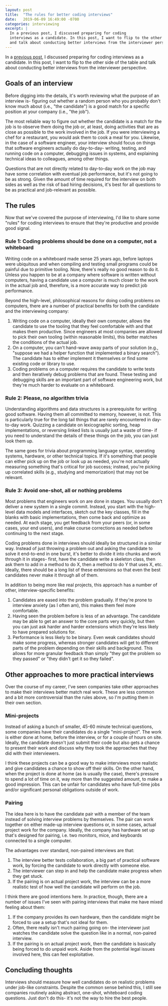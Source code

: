```yaml
---
layout: post
title:  "The rules for better coding interviews"
date:   2019-06-09 16:49:00 -0700
categories: interviewing
excerpt: |
  In a previous post, I discussed preparing for coding
  interviews as a candidate. In this post, I want to flip to the other side of the table
  and talk about conducting better interviews from the interviewer perspective.
---
```


In a [previous post](/blog/master-coding-interviews), I discussed preparing for coding
interviews as a candidate. In this post, I want to flip to the other side of the table
and talk about conducting better interviews from the interviewer perspective.

## Goals of an interview

Before digging into the details, it's worth reviewing what the purpose of an interview is-
figuring out whether a random person who you probably don't know much about (i.e., "the candidate")
is a good match for a specific position at your company (i.e., "the job").

The most reliable way to figure out whether the candidate is a match for the job is to
observe them doing the job or, at least, doing activities that are as close as possible to the
work involved in the job. If you were interviewing a chef for a restaurant, you would ask
them to cook a meal for you. Likewise, in the case of a software engineer, your interview should
focus on things that software engineers actually do day-to-day- writing, testing, and running code
on a computer, debugging issues in systems, and explaining technical ideas to colleagues, among
other things.

Questions that are not directly related to day-to-day work on the job may have some correlation
with eventual job performance, but it's not going to be as strong. Given the amount of time required
for the interview on both sides as well as the risk of bad hiring decisions, it's best for all
questions to be as practical and job-relevant as possible.

## The rules

Now that we've covered the purpose of interviewing, I'd like to share some "rules" for coding
interviews to ensure that they're productive and provide good signal.

### Rule 1: Coding problems should be done on a computer, not a whiteboard

Writing code on a whiteboard made sense 25 years ago, before laptops were ubiquitous and
when compiling and testing small programs could be painful due to primitive tooling.
Now, there's really no good reason to do it. Unless you happen to be at a company where software
is written without computers, having a candidate use a computer is much closer to the work in the
actual job and, therefore, is a more accurate way to predict job performance.

Beyond the high-level, philosophical reasons for doing coding problems on computers, there are
a number of practical benefits for both the candidate and the interviewing company:

1. Writing code on a computer, ideally their own computer, allows the candidate to use the tooling
  that they feel comfortable with and that makes them productive. Since engineers at most
  companies are allowed to pick their own tooling (within reasonable limits), this better matches
  the conditions of the actual job.
2. On a computer, you can't hand-wave away parts of your solution (e.g., "suppose we had a helper
  function that implemented a binary search"). The candidate has to either implement it themselves
  or find some existing code or library to use.
3. Coding problems on a computer requires the candidate to write tests and then iteratively
  debug problems that are found. These testing and debugging skills are an important part of
  software engineering work, but they're much harder to evaluate on a whiteboard.

### Rule 2: Please, no algorithm trivia

Understanding algorithms and data structures is a prerequisite for writing good software. Having
them all committed to memory, however, is not. This is particularly true for the long tail things
that are rarely encountered in day-to-day work. Quizzing a candidate on lexicographic sorting, heap
implementations, or reversing linked lists is usually just a waste of time- if you need to
understand the details of these things on the job, you can just look them up.

The same goes for trivia about programming language syntax, operating systems, hardware,
or other technical topics. If it's something that people can either pick up on the job or look up
as needed, you're not actually measuring something that's critical for job success; instead,
you're picking up correlated skills (e.g., studying and memorization) that may not be relevant.

### Rule 3: Avoid one-shot, all or nothing problems

Most problems that engineers work on are done in stages. You usually don't deliver a new system in
a single commit. Instead, you start with the high-level data models and interfaces, sketch out
the key classes, fill in the blanks with basic implementations, then come back and optimize
as needed. At each stage, you get feedback from your peers (or, in some cases, your end users), and
make course corrections as needed before continuing to the next stage.

Coding problems done in interviews should ideally be structured in a similar way. Instead of
just throwing a problem out and asking the candidate to solve it end-to-end in one burst, it's
better to divide it into chunks and work through it in stages- first, have the candidate write
a skeleton class, then ask them to add in a method to do X, then a method to do Y that uses X, etc.
Ideally, there should be a long list of these extensions so that even the best candidates never
make it through all of them.

In addition to being more like real projects, this approach has a number of other,
interview-specific benefits:

1. Candidates are eased into the problem gradually. If they're prone to interview anxiety
  (as I often am), this makes them feel more comfortable.
2. Having seen the problem before is less of an advantage. The candidate may be able to get
  an answer to the core parts very quickly, but then you can just ask harder and harder extensions
  which they're less likely to have prepared solutions for.
3. Performance is less likely to be binary. Even weak candidates should make some progress,
  whereas stronger candidates will get to different parts of the problem depending on their
  skills and background. This allows for more granular feedback than simply "they got the problem
  so they passed" or "they didn't get it so they failed".

## Other approaches to more practical interviews

Over the course of my career, I've seen companies take other approaches to make their
interviews better match real work. These are less common and a bit more controversial than
the rules above, so I'm putting them in their own section.

### Mini-projects

Instead of asking a bunch of smaller, 45-60 minute technical questions, some companies have their
candidates do a single "mini-project". The work is either done at home, before the interview,
or for a couple of hours on site. Ideally, the candidate doesn't just submit their code but also
gets a chance to present their work and discuss why they took the approaches that they did with
their interviewers.

I think these projects can be a good way to make interviews more realistic and give candidates
a chance to show off their skills. On the other hand, when the project is done at home (as is
usually the case), there's pressure to spend a lot of time on it, way more than the suggested
amount, to make a good impression. This can be unfair for candidates who have full-time jobs
and/or significant personal obligations outside of work.

### Pairing

The idea here is to have the candidate pair with a member of the team instead of solving interview
problems by themselves. The pair can work together on either made-up interview questions or,
in some cases, actual project work for the company. Ideally, the company has hardware set up
that's designed for pairing, i.e. two monitors, mice, and keyboards connected to a single computer.

The advantages over standard, non-paired interviews are that:

1. The interview better tests collaboration, a big part of practical software work, by forcing the
  candidate to work directly with someone else.
2. The interviewer can step in and help the candidate make progress when they get stuck.
3. If the pairing is on actual project work, the interview can be a more realistic test of how
  well the candidate will perform on the job.

I think there are good intentions here. In practice, though, there are a number of issues I've
seen with pairing interviews that make me have mixed feeling about them:

1. If the company provides its own hardware, then the candidate might be forced to use a setup
  that's not ideal for them.
2. Often, there really isn't much pairing going on- the interviewer just watches the candidate solve
  the question like in a normal, non-paired interview.
3. If the pairing is on actual project work, then the candidate is basically being forced to do
  unpaid work. Aside from the potential legal issues involved here, this can feel
  exploitative.

## Concluding thoughts

Interviews should measure how well candidates do on realistic problems under job-like constraints.
Despite the common sense behind this, I still see companies routinely asking abstract, one-shot,
whiteboard coding questions. Just don't do this- it's not the way to hire the best people.